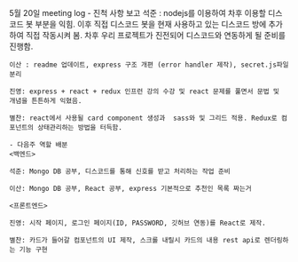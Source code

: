 5월 20일 meeting log
    - 진척 사항 보고
    석준 : nodejs를 이용하여 차후 이용할 디스코드 봇 부분을 익힘. 이후 직접 디스코드 봇을 현재 사용하고 있는 디스코드 방에 추가하여 직접 작동시켜 봄. 차후 우리 프로젝트가 진전되어 디스코드와 연동하게 될 준비를 진행함.

    이산 : readme 업데이트, express 구조 개편 (error handler 제작), secret.js파일 분리
    
    진영: express + react + redux 인프런 강의 수강 및 react 문제를 풀면서 문법 및 개념을 튼튼하게 익혔음.

    별찬: react에서 사용될 card component 생성과  sass와 및 그리드 적용. Redux로 컴포넌트의 상태관리하는 방법을 터득함.

    - 다음주 역할 배분  
    <백엔드>

    석준: Mongo DB 공부, 디스코드를 통해 신호를 받고 처리하는 작업 준비

    이산: Mongo DB 공부, React 공부, express 기본적으로 추천인 목록 짜는거

    <프론트엔드>

    진영: 시작 페이지, 로그인 페이지(ID, PASSWORD, 깃허브 연동)를 React로 제작. 

    별찬: 카드가 들어갈 컴포넌트의 UI 제작, 스크롤 내릴시 카드의 내용 rest api로 렌더링하는 기능 구현
